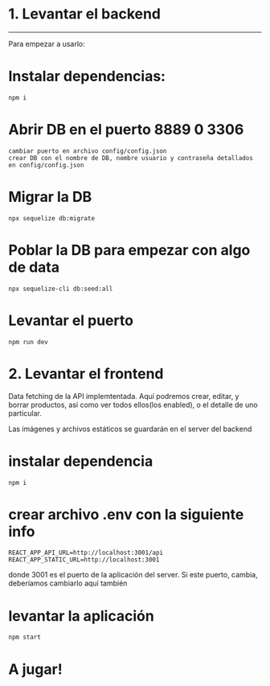# 1. Levantar el backend

---

Para empezar a usarlo:

# Instalar dependencias:

    npm i

# Abrir DB en el puerto 8889 0 3306

    cambiar puerto en archivo config/config.json
    crear DB con el nombre de DB, nombre usuario y contraseña detallados en config/config.json

# Migrar la DB

    npx sequelize db:migrate

# Poblar la DB para empezar con algo de data

    npx sequelize-cli db:seed:all

# Levantar el puerto

    npm run dev

# 2. Levantar el frontend

Data fetching de la API implemtentada. Aquí podremos crear, editar, y borrar productos, así como ver todos ellos(los enabled), o el detalle de uno particular.

Las imágenes y archivos estáticos se guardarán en el server del backend

# instalar dependencia

    npm i

# crear archivo .env con la siguiente info

    REACT_APP_API_URL=http://localhost:3001/api
    REACT_APP_STATIC_URL=http://localhost:3001

donde 3001 es el puerto de la aplicación del server. Si este puerto, cambia, deberíamos cambiarlo aquí también

# levantar la aplicación

    npm start

# A jugar!
